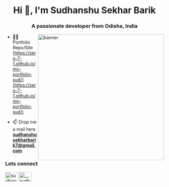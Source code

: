 <h1 align="center">Hi 👋, I'm Sudhanshu Sekhar Barik</h1>
<h3 align="center">A passionate developer from Odisha, India </h3>
<img align="right" alt="banner" width="400" src="https://media1.giphy.com/media/v1.Y2lkPTc5MGI3NjExdWR0dXdkOHRjMzk4dnZvNnE5MmZ3MXk5N3U4OTMycjJyemU0bTRuNSZlcD12MV9pbnRlcm5hbF9naWZfYnlfaWQmY3Q9Zw/Rpl1sod1vCXK0L2SUN/giphy.webp">



- 👨‍💻 Portfolio Repo/Site [https://zero-7-1.github.io/my-portfolio-sud/](https://zero-7-1.github.io/my-portfolio-sud/)

- 📫 Drop me a mail here **sudhanshusekharbarik7@gmail.com**

<h3 align="left">Lets connect</h3>
<p align="left">
<a href="https://linkedin.com/in/sudhanshusekharbarik" target="blank"><img align="center" src="https://raw.githubusercontent.com/rahuldkjain/github-profile-readme-generator/master/src/images/icons/Social/linked-in-alt.svg" alt="sudhanshusekharbarik" height="30" width="40" /></a>
<a href="https://instagram.com/__sudhanshu_7" target="blank"><img align="center" src="https://raw.githubusercontent.com/rahuldkjain/github-profile-readme-generator/master/src/images/icons/Social/instagram.svg" alt="__sudhanshu_7" height="30" width="40" /></a>
</p>






